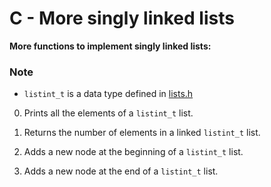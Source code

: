 # C - More singly linked lists
**More functions to implement singly linked lists:**

### Note
- `listint_t` is a data type defined in [lists.h](./lists.h)

0. Prints all the elements of a `listint_t` list.

1. Returns the number of elements in a linked `listint_t` list.

2. Adds a new node at the beginning of a `listint_t` list.

3. Adds a new node at the end of a `listint_t` list.
